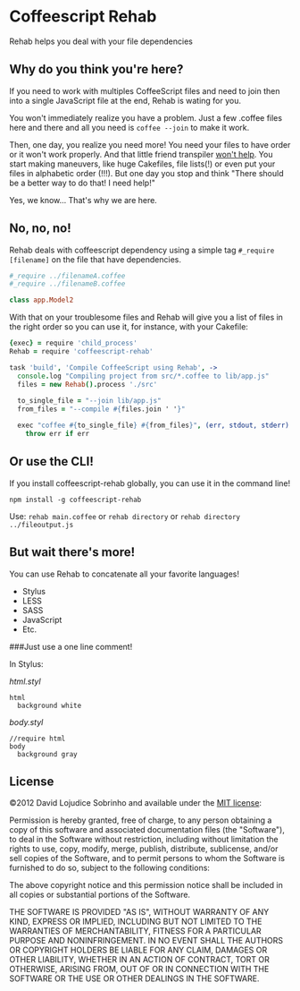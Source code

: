 # Coffeescript Rehab

Rehab helps you deal with your file dependencies

## Why do you think you're here?

If you need to work with multiples CoffeeScript files and need to join then into a single JavaScript file at the end, Rehab is wating for you. 

You won't immediately realize you have a problem. Just a few .coffee files here and there and all you need is ```coffee --join``` to make it work.

Then, one day, you realize you need more! You need your files to have order or it won't work properly. And that little friend transpiler [won't help](https://github.com/jashkenas/coffee-script/issues/2673#issuecomment-12372037). You start making maneuvers, like huge Cakefiles, file lists(!) or even put your files in alphabetic order (!!!). But one day you stop and think "There should be a better way to do that! I need help!"

Yes, we know... That's why we are here.


## No, no, no!

Rehab deals with coffeescript dependency using a simple tag ```#_require [filename]``` on the file that have dependencies.

```coffeescript
#_require ../filenameA.coffee
#_require ../filenameB.coffee

class app.Model2

```

With that on your troublesome files and Rehab will give you a list of files in the right order so you can use it, for instance, with your Cakefile:

```coffeescript
{exec} = require 'child_process'
Rehab = require 'coffeescript-rehab'

task 'build', 'Compile CoffeeScript using Rehab', ->
  console.log "Compiling project from src/*.coffee to lib/app.js"
  files = new Rehab().process './src'
  
  to_single_file = "--join lib/app.js"
  from_files = "--compile #{files.join ' '}"

  exec "coffee #{to_single_file} #{from_files}", (err, stdout, stderr) ->
    throw err if err
```

## Or use the  CLI!
If you install coffeescript-rehab globally, you can use it in the command line!

`npm install -g coffeescript-rehab`

Use:
`rehab main.coffee` or `rehab directory` or `rehab directory ../fileoutput.js`
## But wait there's more!

You can use Rehab to concatenate all your favorite languages!
- Stylus
- LESS
- SASS
- JavaScript
- Etc.

###Just use a one line comment!

In Stylus:

*html.styl*
```stylus
html
  background white
```

*body.styl*
```stylus
//require html
body
  background gray
```


## License

©2012 David Lojudice Sobrinho and available under the [MIT license](http://www.opensource.org/licenses/mit-license.php):

Permission is hereby granted, free of charge, to any person obtaining a copy of this software and associated documentation files (the "Software"), to deal in the Software without restriction, including without limitation the rights to use, copy, modify, merge, publish, distribute, sublicense, and/or sell copies of the Software, and to permit persons to whom the Software is furnished to do so, subject to the following conditions:

The above copyright notice and this permission notice shall be included in all copies or substantial portions of the Software.

THE SOFTWARE IS PROVIDED "AS IS", WITHOUT WARRANTY OF ANY KIND, EXPRESS OR IMPLIED, INCLUDING BUT NOT LIMITED TO THE WARRANTIES OF MERCHANTABILITY, FITNESS FOR A PARTICULAR PURPOSE AND NONINFRINGEMENT. IN NO EVENT SHALL THE AUTHORS OR COPYRIGHT HOLDERS BE LIABLE FOR ANY CLAIM, DAMAGES OR OTHER LIABILITY, WHETHER IN AN ACTION OF CONTRACT, TORT OR OTHERWISE, ARISING FROM, OUT OF OR IN CONNECTION WITH THE SOFTWARE OR THE USE OR OTHER DEALINGS IN THE SOFTWARE.